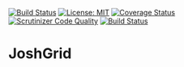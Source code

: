 [![Build Status](https://travis-ci.org/andela-bolajide/JoshGrid.svg?branch=develop)](https://travis-ci.org/andela-bolajide/JoshGrid)
[![License: MIT](https://img.shields.io/badge/License-MIT-yellow.svg)](https://opensource.org/licenses/MIT)
[![Coverage Status](https://coveralls.io/repos/github/andela-bolajide/JoshGrid/badge.svg?branch=develop)](https://coveralls.io/github/andela-bolajide/JoshGrid?branch=develop)
[![Scrutinizer Code Quality](https://scrutinizer-ci.com/g/andela-bolajide/JoshGrid/badges/quality-score.png?b=develop)](https://scrutinizer-ci.com/g/andela-bolajide/JoshGrid/?branch=develop)
[![Build Status](https://scrutinizer-ci.com/g/andela-bolajide/JoshGrid/badges/build.png?b=develop)](https://scrutinizer-ci.com/g/andela-bolajide/JoshGrid/build-status/develop)

# JoshGrid
